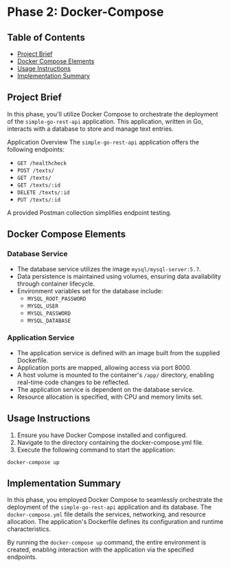 # Phase 2: Docker-Compose

## Table of Contents

- [Project Brief](#project-Brief)
- [Docker Compose Elements](#docker-Compose-Elements)
- [Usage Instructions](#usage-Instructions)
- [Implementation Summary](#implementation-Summary)

## Project Brief
In this phase, you'll utilize Docker Compose to orchestrate the deployment of the `simple-go-rest-api` application. This application, written in Go, interacts with a database to store and manage text entries.

Application Overview
The `simple-go-rest-api` application offers the following endpoints:

- `GET /healthcheck`
- `POST /texts/`
- `GET /texts/`
- `GET /texts/:id`
- `DELETE /texts/:id`
- `PUT /texts/:id`

A provided Postman collection simplifies endpoint testing.

## Docker Compose Elements
### Database Service

- The database service utilizes the image `mysql/mysql-server:5.7`.
- Data persistence is maintained using volumes, ensuring data availability through container lifecycle.
- Environment variables set for the database include:
    - `MYSQL_ROOT_PASSWORD`
    - `MYSQL_USER`
    - `MYSQL_PASSWORD`
    - `MYSQL_DATABASE`

### Application Service

- The application service is defined with an image built from the supplied Dockerfile.
- Application ports are mapped, allowing access via port 8000.
- A host volume is mounted to the container's `/app/` directory, enabling real-time code changes to be reflected.
- The application service is dependent on the database service.
- Resource allocation is specified, with CPU and memory limits set.

## Usage Instructions

1. Ensure you have Docker Compose installed and configured.
2. Navigate to the directory containing the docker-compose.yml file.
3. Execute the following command to start the application:

```
docker-compose up
```

## Implementation Summary

In this phase, you employed Docker Compose to seamlessly orchestrate the deployment of the `simple-go-rest-api` application and its database. The `docker-compose.yml` file details the services, networking, and resource allocation. The application's Dockerfile defines its configuration and runtime characteristics.

By running the `docker-compose up` command, the entire environment is created, enabling interaction with the application via the specified endpoints.